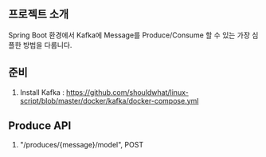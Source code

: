 ## 프로젝트 소개
Spring Boot 환경에서 Kafka에 Message를 Produce/Consume 할 수 있는 가장 심플한 방법을 다룹니다.

## 준비
1. Install Kafka : https://github.com/shouldwhat/linux-script/blob/master/docker/kafka/docker-compose.yml

## Produce API
1. "/produces/{message}/model", POST